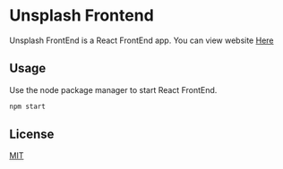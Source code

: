 # Unsplash Frontend

Unsplash FrontEnd is a React FrontEnd app.
You can view website [Here](https://unsplash0frontend.herokuapp.com/)

## Usage

Use the node package manager to start React FrontEnd.

```bash
npm start
```

## License
[MIT](https://choosealicense.com/licenses/mit/)
